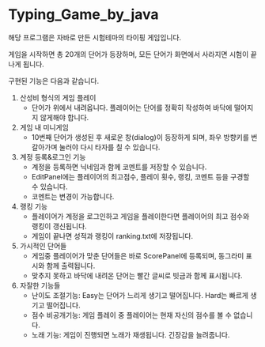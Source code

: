 # Typing_Game_by_java
해당 프로그램은 자바로 만든 시험테마의 타이핑 게임입니다.

게임을 시작하면 총 20개의 단어가 등장하며, 모든 단어가 화면에서 사라지면 시험이 끝나게 됩니다.

구현된 기능은 다음과 같습니다.
1. 산성비 형식의 게임 플레이
    - 단어가 위에서 내려옵니다. 플레이어는 단어를 정확히 작성하여 바닥에 떨어지지 않게해야 합니다.
2. 게임 내 미니게임
    - 10번째 단어가 생성된 후 새로운 창(dialog)이 등장하게 되며, 좌우 방향키를 번갈아가며 눌러야 다시 타자를 칠 수 있습니다.
3. 계정 등록&로그인 기능
    - 계정을 등록하면 닉네임과 함께 코멘트를 저장할 수 있습니다.
    - EditPanel에는 플레이어의 최고점수, 플레이 횟수, 랭킹, 코멘트 등을 구경할 수 있습니다.
    - 코멘트는 변경이 가능합니다.
4. 랭킹 기능
    - 플레이어가 계정을 로그인하고 게임을 플레이한다면 플레이어의 최고 점수와 랭킹이 갱신됩니다.
    - 게임이 끝나면 성적과 랭킹이 ranking.txt에 저장됩니다.
5. 가시적인 단어들
    - 게임중 플레이어가 맞춘 단어들은 바로 ScorePanel에 등록되며, 동그라미 표시와 함께 출력됩니다.
    - 맞추지 못하고 바닥에 내려온 단어는 빨간 글씨로 빗금과 함께 표시됩니다.
6. 자잘한 기능들
    - 난이도 조절기능: Easy는 단어가 느리게 생기고 떨어집니다. Hard는 빠르게 생기고 떨어집니다.
    - 점수 비공개기능: 게임 플레이 중 플레이어는 현재 자신의 점수를 볼 수 없습니다.
    - 노래 기능: 게임이 진행되면 노래가 재생됩니다. 긴장감을 늘려줍니다.
